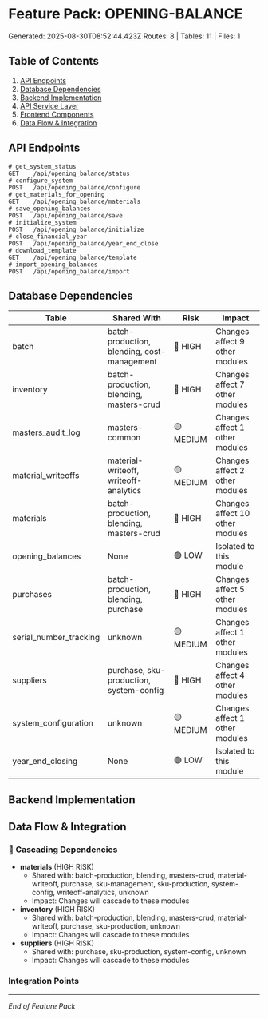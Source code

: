 # Feature Pack: OPENING-BALANCE
Generated: 2025-08-30T08:52:44.423Z
Routes: 8 | Tables: 11 | Files: 1

## Table of Contents
1. [API Endpoints](#api-endpoints)
2. [Database Dependencies](#database-dependencies)
3. [Backend Implementation](#backend-implementation)
4. [API Service Layer](#api-service-layer)
5. [Frontend Components](#frontend-components)
6. [Data Flow & Integration](#data-flow--integration)

## API Endpoints
```
# get_system_status
GET    /api/opening_balance/status
# configure_system
POST   /api/opening_balance/configure
# get_materials_for_opening
GET    /api/opening_balance/materials
# save_opening_balances
POST   /api/opening_balance/save
# initialize_system
POST   /api/opening_balance/initialize
# close_financial_year
POST   /api/opening_balance/year_end_close
# download_template
GET    /api/opening_balance/template
# import_opening_balances
POST   /api/opening_balance/import
```

## Database Dependencies
| Table | Shared With | Risk | Impact |
|-------|-------------|------|--------|
| batch | batch-production, blending, cost-management | 🔴 HIGH | Changes affect 9 other modules |
| inventory | batch-production, blending, masters-crud | 🔴 HIGH | Changes affect 7 other modules |
| masters_audit_log | masters-common | 🟡 MEDIUM | Changes affect 1 other modules |
| material_writeoffs | material-writeoff, writeoff-analytics | 🟡 MEDIUM | Changes affect 2 other modules |
| materials | batch-production, blending, masters-crud | 🔴 HIGH | Changes affect 10 other modules |
| opening_balances | None | 🟢 LOW | Isolated to this module |
| purchases | batch-production, blending, purchase | 🔴 HIGH | Changes affect 5 other modules |
| serial_number_tracking | unknown | 🟡 MEDIUM | Changes affect 1 other modules |
| suppliers | purchase, sku-production, system-config | 🔴 HIGH | Changes affect 4 other modules |
| system_configuration | unknown | 🟡 MEDIUM | Changes affect 1 other modules |
| year_end_closing | None | 🟢 LOW | Isolated to this module |

## Backend Implementation

## Data Flow & Integration
### 🔗 Cascading Dependencies
- **materials** (HIGH RISK)
  - Shared with: batch-production, blending, masters-crud, material-writeoff, purchase, sku-management, sku-production, system-config, writeoff-analytics, unknown
  - Impact: Changes will cascade to these modules
- **inventory** (HIGH RISK)
  - Shared with: batch-production, blending, masters-crud, material-writeoff, purchase, sku-production, unknown
  - Impact: Changes will cascade to these modules
- **suppliers** (HIGH RISK)
  - Shared with: purchase, sku-production, system-config, unknown
  - Impact: Changes will cascade to these modules

### Integration Points

---
*End of Feature Pack*